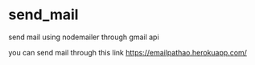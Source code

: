 # send_mail
send mail using nodemailer through gmail api 

you can send mail through this link https://emailpathao.herokuapp.com/
